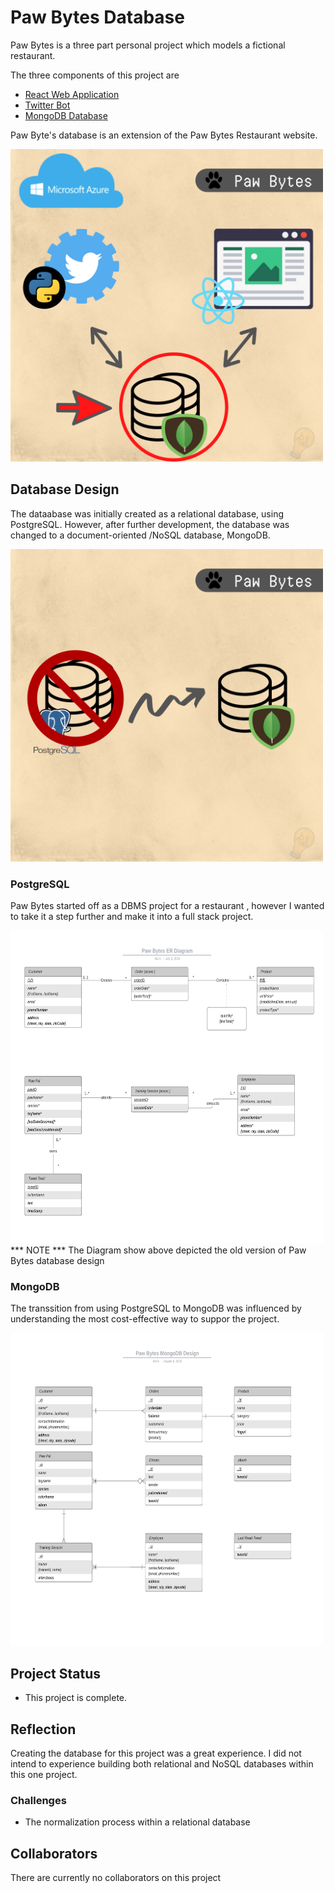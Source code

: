# Paw Bytes Database
Paw Bytes is a three part personal project which models a fictional restaurant.

The three components of this project are
 - [React Web Application](https://github.com/rocstory/PawBytes_WebApp)
 - [Twitter Bot](https://github.com/rocstory/PawBytes_PawBot)
 - [MongoDB Database](https://github.com/rocstory/PawBytes_Database)

Paw Byte's database is an extension of the Paw Bytes Restaurant website. 

<img src="./screenshots/pawbytes_map.png" width="500" height="500">

## Database  Design
The dataabase was initially created as a relational database, using PostgreSQL. However, after further development, the database was changed to a document-oriented /NoSQL database, MongoDB.

<img src="./screenshots/changingDB.png" width="500" height="500">

### PostgreSQL
Paw Bytes started off as a DBMS project for a restaurant , however I wanted to take it a step further and make it into a full stack project. 

<img src="./postgreSQL/documentation/1_ER_Diagram.jpeg" width="500" height="500">
*** NOTE *** The Diagram show above depicted the old version of Paw Bytes database design


### MongoDB
The transsition from using PostgreSQL to MongoDB was influenced by understanding the most cost-effective way to suppor the project.

<img src="./MongoDB/Paw_Bytes_MongoDB.jpeg" width="500" height="500">

## Project Status
- This project is complete.

## Reflection
Creating the database for this project was a great experience. I did not intend to experience building both relational and NoSQL databases within this one project.

### Challenges
- The normalization process within a relational database

## Collaborators
There are currently no collaborators on this project
